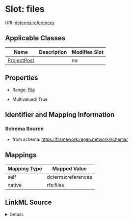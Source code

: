 

# Slot: files

URI: [dcterms:references](http://purl.org/dc/terms/references)



<!-- no inheritance hierarchy -->





## Applicable Classes

| Name | Description | Modifies Slot |
| --- | --- | --- |
| [ProjectPost](ProjectPost.md) |  |  no  |







## Properties

* Range: [File](File.md)

* Multivalued: True





## Identifier and Mapping Information







### Schema Source


* from schema: https://framework.regen.network/schema/




## Mappings

| Mapping Type | Mapped Value |
| ---  | ---  |
| self | dcterms:references |
| native | rfs:files |




## LinkML Source

<details>
```yaml
name: files
from_schema: https://framework.regen.network/schema/
rank: 1000
slot_uri: dcterms:references
list_elements_ordered: true
alias: files
owner: ProjectPost
domain_of:
- ProjectPost
range: File
multivalued: true
inlined: true
inlined_as_list: true

```
</details>